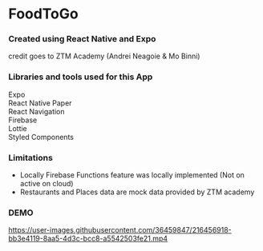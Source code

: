 # FoodToGo

### Created using React Native and Expo

credit goes to ZTM Academy (Andrei Neagoie & Mo Binni)

### Libraries and tools used for this App

Expo <br>
React Native Paper <br>
React Navigation <br>
Firebase <br>
Lottie <br>
Styled Components <br>


### Limitations
- Locally Firebase Functions feature was locally implemented (Not on active on cloud) <br>
- Restaurants and Places data are mock data provided by ZTM academy

### DEMO
https://user-images.githubusercontent.com/36459847/216456918-bb3e4119-8aa5-4d3c-bcc8-a5542503fe21.mp4
